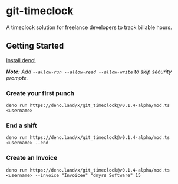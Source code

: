 # git-timeclock
A timeclock solution for freelance developers to track billable hours.

## Getting Started

[Install deno!](https://deno.land/manual/getting_started/installation#installation)


_**Note:** Add `--allow-run --allow-read --allow-write` to skip security prompts._

### Create your first punch

```
deno run https://deno.land/x/git_timeclock@v0.1.4-alpha/mod.ts <username>
```

### End a shift

```
deno run https://deno.land/x/git_timeclock@v0.1.4-alpha/mod.ts <username> --end
```

### Create an Invoice

```
deno run https://deno.land/x/git_timeclock@v0.1.4-alpha/mod.ts <username> --invoice "Invoicee" "dmyrs Software" 15
```
